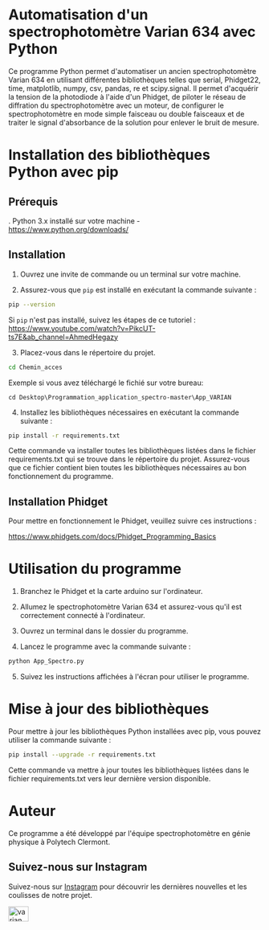 # Automatisation d'un spectrophotomètre Varian 634 avec Python


Ce programme Python permet d'automatiser un ancien spectrophotomètre Varian 634 en utilisant différentes bibliothèques telles que serial, Phidget22, time, matplotlib, numpy, csv, pandas, re et scipy.signal. Il permet d'acquérir la tension de la photodiode à l'aide d'un Phidget, de piloter le réseau de diffration du spectrophotomètre avec un moteur, de configurer le spectrophotomètre en mode simple faisceau ou double faisceaux et de traiter le signal d'absorbance de la solution pour enlever le bruit de mesure.

# Installation des bibliothèques Python avec pip

## Prérequis
. Python 3.x installé sur votre machine - https://www.python.org/downloads/


## Installation
1. Ouvrez une invite de commande ou un terminal sur votre machine.


2. Assurez-vous que `pip` est installé en exécutant la commande suivante :

```bash
pip --version
```

Si `pip` n'est pas installé, suivez les étapes de ce tutoriel : 
https://www.youtube.com/watch?v=PikcUT-ts7E&ab_channel=AhmedHegazy 

3. Placez-vous dans le répertoire du projet.

``` bash
cd Chemin_acces
```
Exemple si vous avez téléchargé le fichié sur votre bureau: 

`cd Desktop\Programmation_application_spectro-master\App_VARIAN`

4. Installez les bibliothèques nécessaires en exécutant la commande suivante :

``` bash
pip install -r requirements.txt
```
Cette commande va installer toutes les bibliothèques listées dans le fichier requirements.txt qui se trouve dans le répertoire du projet. Assurez-vous que ce fichier contient bien toutes les bibliothèques nécessaires au bon fonctionnement du programme.

## Installation Phidget

Pour mettre en fonctionnement le Phidget, veuillez suivre ces instructions :

https://www.phidgets.com/docs/Phidget_Programming_Basics 

# Utilisation du programme

1. Branchez le Phidget et la carte arduino sur l'ordinateur.

2. Allumez le spectrophotomètre Varian 634 et assurez-vous qu'il est correctement connecté à l'ordinateur.

3. Ouvrez un terminal dans le dossier du programme.

4. Lancez le programme avec la commande suivante :

``` bash
python App_Spectro.py
```

5. Suivez les instructions affichées à l'écran pour utiliser le programme.



# Mise à jour des bibliothèques

Pour mettre à jour les bibliothèques Python installées avec pip, vous pouvez utiliser la commande suivante :

``` bash
pip install --upgrade -r requirements.txt
```

Cette commande va mettre à jour toutes les bibliothèques listées dans le fichier requirements.txt vers leur dernière version disponible.

# Auteur

Ce programme a été développé par l'équipe spectrophotomètre en génie physique à Polytech Clermont.

## Suivez-nous sur Instagram

Suivez-nous sur [Instagram](https://www.instagram.com/varian_634_renovation/) pour découvrir les dernières nouvelles et les coulisses de notre projet.  

<a href="https://instagram.com/varian_634_renovation" target="blank"><img align="center" src="https://raw.githubusercontent.com/rahuldkjain/github-profile-readme-generator/master/src/images/icons/Social/instagram.svg" alt="varian_634_renovation" height="30" width="40" /></a>
</p> 

